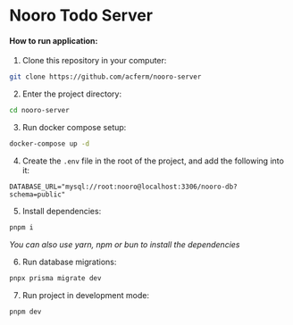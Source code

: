 # Nooro Todo Server

#### How to run application:

1. Clone this repository in your computer:
```sh
git clone https://github.com/acferm/nooro-server
```

2. Enter the project directory:
```sh
cd nooro-server
```

3. Run docker compose setup:
```sh
docker-compose up -d
```

4. Create the `.env` file in the root of the project, and add the following into it:
```env
DATABASE_URL="mysql://root:nooro@localhost:3306/nooro-db?schema=public"
```

5. Install dependencies:
```sh
pnpm i
```
_You can also use yarn, npm or bun to install the dependencies_

6. Run database migrations:
```sh
pnpx prisma migrate dev
```

7. Run project in development mode:
```sh
pnpm dev
```

